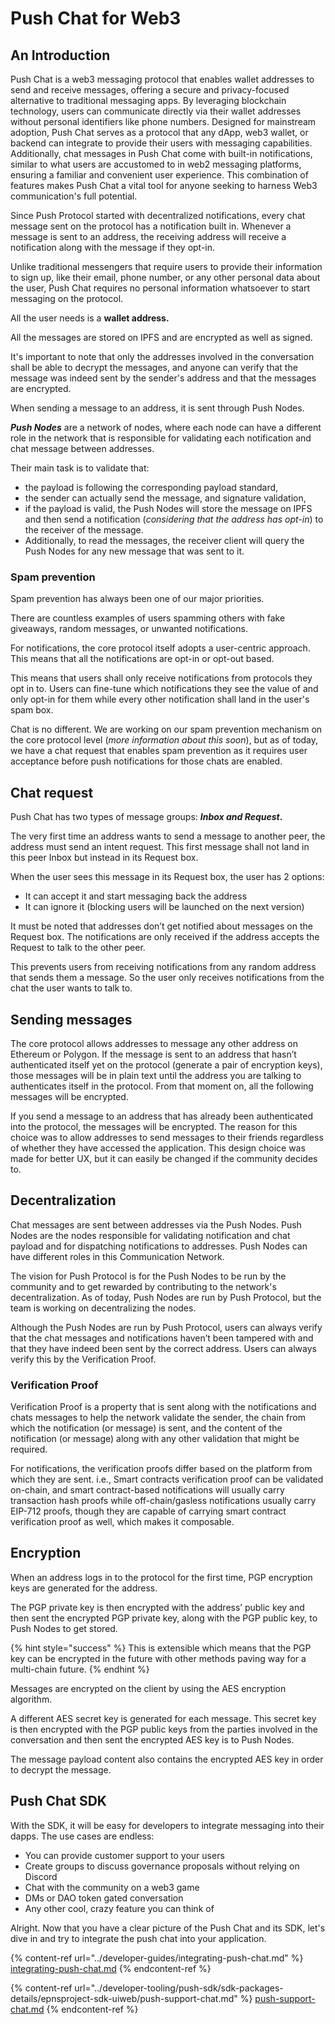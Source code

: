 # Push Chat for Web3

## An Introduction&#x20;

Push Chat is a web3 messaging protocol that enables wallet addresses to send and receive messages, offering a secure and privacy-focused alternative to traditional messaging apps. By leveraging blockchain technology, users can communicate directly via their wallet addresses without personal identifiers like phone numbers. Designed for mainstream adoption, Push Chat serves as a protocol that any dApp, web3 wallet, or backend can integrate to provide their users with messaging capabilities. Additionally, chat messages in Push Chat come with built-in notifications, similar to what users are accustomed to in web2 messaging platforms, ensuring a familiar and convenient user experience. This combination of features makes Push Chat a vital tool for anyone seeking to harness Web3 communication's full potential.

Since Push Protocol started with decentralized notifications, every chat message sent on the protocol has a notification built in. Whenever a message is sent to an address, the receiving address will receive a notification along with the message if they opt-in.

Unlike traditional messengers that require users to provide their information to sign up, like their email, phone number, or any other personal data about the user, Push Chat requires no personal information whatsoever to start messaging on the protocol.&#x20;

All the user needs is a **wallet address.**

All the messages are stored on IPFS and are encrypted as well as signed.&#x20;

It's important to note that only the addresses involved in the conversation shall be able to decrypt the messages, and anyone can verify that the message was indeed sent by the sender's address and that the messages are encrypted.

When sending a message to an address, it is sent through Push Nodes.&#x20;

_**Push Nodes**_ are a network of nodes, where each node can have a different role in the network that is responsible for validating each notification and chat message between addresses.&#x20;

Their main task is to validate that:

* &#x20;the payload is following the corresponding payload standard,
* the sender can actually send the message, and signature validation,
* if the payload is valid, the Push Nodes will store the message on IPFS and then send a notification (_considering that the address has opt-in_) to the receiver of the message.&#x20;
* Additionally, to read the messages, the receiver client will query the Push Nodes for any new message that was sent to it.

### Spam prevention

Spam prevention has always been one of our major priorities.&#x20;

There are countless examples of users spamming others with fake giveaways, random messages, or unwanted notifications.

For notifications, the core protocol itself adopts a user-centric approach. This means that all the notifications are opt-in or opt-out based.&#x20;

This means that users shall only receive notifications from protocols they opt in to. Users can fine-tune which notifications they see the value of and only opt-in for them while every other notification shall land in the user's spam box.&#x20;

Chat is no different. We are working on our spam prevention mechanism on the core protocol level (_more information about this soon_), but as of today, we have a chat request that enables spam prevention as it requires user acceptance before push notifications for those chats are enabled.

## Chat request

Push Chat has two types of message groups: _**Inbox and Request**_**.**&#x20;

The very first time an address wants to send a message to another peer, the address must send an intent request. This first message shall not land in this peer Inbox but instead in its Request box.

When the user sees this message in its Request box, the user has 2 options:

* It can accept it and start messaging back the address
* It can ignore it (blocking users will be launched on the next version)

It must be noted that addresses don’t get notified about messages on the Request box. The notifications are only received if the address accepts the Request to talk to the other peer.&#x20;

This prevents users from receiving notifications from any random address that sends them a message. So the user only receives notifications from the chat the user wants to talk to.

## Sending messages

The core protocol allows addresses to message any other address on Ethereum or Polygon. If the message is sent to an address that hasn’t authenticated itself yet on the protocol (generate a pair of encryption keys), those messages will be in plain text until the address you are talking to authenticates itself in the protocol. From that moment on, all the following messages will be encrypted.

If you send a message to an address that has already been authenticated into the protocol, the messages will be encrypted. The reason for this choice was to allow addresses to send messages to their friends regardless of whether they have accessed the application. This design choice was made for better UX, but it can easily be changed if the community decides to.

## Decentralization

Chat messages are sent between addresses via the Push Nodes. Push Nodes are the nodes responsible for validating notification and chat payload and for dispatching notifications to addresses. Push Nodes can have different roles in this Communication Network.

The vision for Push Protocol is for the Push Nodes to be run by the community and to get rewarded by contributing to the network's decentralization. As of today, Push Nodes are run by Push Protocol, but the team is working on decentralizing the nodes.

Although the Push Nodes are run by Push Protocol, users can always verify that the chat messages and notifications haven’t been tampered with and that they have indeed been sent by the correct address. Users can always verify this by the Verification Proof.

### Verification Proof

Verification Proof is a property that is sent along with the notifications and chats messages to help the network validate the sender, the chain from which the notification (or message) is sent, and the content of the notification (or message) along with any other validation that might be required.

For notifications, the verification proofs differ based on the platform from which they are sent. i.e., Smart contracts verification proof can be validated on-chain, and smart contract-based notifications will usually carry transaction hash proofs while off-chain/gasless notifications usually carry EIP-712 proofs, though they are capable of carrying smart contract verification proof as well, which makes it composable.

## Encryption

When an address logs in to the protocol for the first time, PGP encryption keys are generated for the address.&#x20;

The PGP private key is then encrypted with the address’ public key and then sent the encrypted PGP private key, along with the PGP public key, to Push Nodes to get stored.&#x20;

{% hint style="success" %}
This is extensible which means that the PGP key can be encrypted in the future with other methods paving way for a multi-chain future.
{% endhint %}

Messages are encrypted on the client by using the AES encryption algorithm.&#x20;

A different AES secret key is generated for each message. This secret key is then encrypted with the PGP public keys from the parties involved in the conversation and then sent the encrypted AES key is to Push Nodes.&#x20;

The message payload content also contains the encrypted AES key in order to decrypt the message.

## Push Chat SDK

With the SDK, it will be easy for developers to integrate messaging into their dapps. The use cases are endless:

* You can provide customer support to your users
* Create groups to discuss governance proposals without relying on Discord
* Chat with the community on a web3 game
* DMs or DAO token gated conversation
* Any other cool, crazy feature you can think of

Alright. Now that you have a clear picture of the Push Chat and its SDK, let's dive in and try to integrate the push chat into your application.

{% content-ref url="../developer-guides/integrating-push-chat.md" %}
[integrating-push-chat.md](../developer-guides/integrating-push-chat.md)
{% endcontent-ref %}

{% content-ref url="../developer-tooling/push-sdk/sdk-packages-details/epnsproject-sdk-uiweb/push-support-chat.md" %}
[push-support-chat.md](../developer-tooling/push-sdk/sdk-packages-details/epnsproject-sdk-uiweb/push-support-chat.md)
{% endcontent-ref %}
